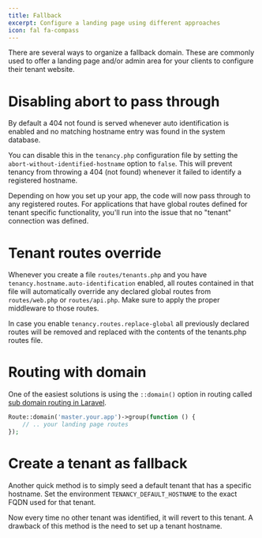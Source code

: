 ```yaml
---
title: Fallback
excerpt: Configure a landing page using different approaches
icon: fal fa-compass
---
```


There are several ways to organize a fallback domain. These are commonly used to offer
a landing page and/or admin area for your clients to configure their tenant website.

# Disabling abort to pass through

By default a 404 not found is served whenever auto identification is enabled and no
matching hostname entry was found in the system database.

You can disable this in the `tenancy.php` configuration file by setting the 
`abort-without-identified-hostname` option to `false`. This will prevent tenancy 
from throwing a 404 (not found) whenever it failed to identify a registered hostname.

Depending on how you set up your app, the code will now pass through to any registered routes.
For applications that have global routes defined for tenant specific functionality, you'll
run into the issue that no "tenant" connection was defined.

# Tenant routes override

Whenever you create a file `routes/tenants.php` and you have `tenancy.hostname.auto-identification`
enabled, all routes contained in that file will automatically override any declared global routes
from `routes/web.php` or `routes/api.php`. Make sure to apply the proper middleware to those routes.

In case you enable `tenancy.routes.replace-global` all previously declared routes
will be removed and replaced with the contents of the tenants.php routes file.


# Routing with domain

One of the easiest solutions is using the `::domain()` option in routing called
[sub domain routing in Laravel][sub-domain-routing].

```php
Route::domain('master.your.app')->group(function () {
    // .. your landing page routes
});
```

# Create a tenant as fallback

Another quick method is to simply seed a default tenant that has a specific
hostname. Set the environment `TENANCY_DEFAULT_HOSTNAME` to the exact FQDN used
for that tenant.

Now every time no other tenant was identified, it will revert to this tenant. A
drawback of this method is the need to set up a tenant hostname.

[sub-domain-routing]: https://laravel.com/docs/5.6/routing#route-group-sub-domain-routing
